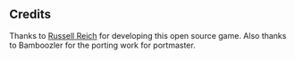 ## Credits

Thanks to [Russell Reich](https://github.com/RustyReich/Multris) for developing this open source game.  Also thanks to Bamboozler for the porting work for portmaster.


